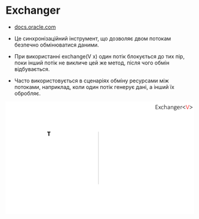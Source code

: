 # Exchanger<V> 
- [ docs.oracle.com ](https://docs.oracle.com/en/java/javase/20/docs/api/java.base/java/util/concurrent/Exchanger.html)


- Це синхронізаційний інструмент, що дозволяє двом потокам безпечно обмінюватися даними.
- При використанні exchange(V x) один потік блокується до тих пір, поки інший потік не викличе цей же метод, після чого обмін відбувається.
- Часто використовується в сценаріях обміну ресурсами між потоками, наприклад, коли один потік генерує дані, а інший їх обробляє.

<p align="center">
  <img src="./exchanger.gif" alt="CountDownLatch">
</p>